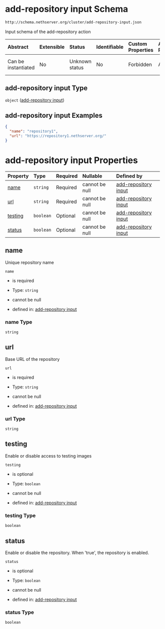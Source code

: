 # add-repository input Schema

```txt
http://schema.nethserver.org/cluster/add-repository-input.json
```

Input schema of the add-repository action

| Abstract            | Extensible | Status         | Identifiable | Custom Properties | Additional Properties | Access Restrictions | Defined In                                                                            |
| :------------------ | :--------- | :------------- | :----------- | :---------------- | :-------------------- | :------------------ | :------------------------------------------------------------------------------------ |
| Can be instantiated | No         | Unknown status | No           | Forbidden         | Allowed               | none                | [add-repository-input.json](cluster/add-repository-input.json "open original schema") |

## add-repository input Type

`object` ([add-repository input](add-repository-input.md))

## add-repository input Examples

```json
{
  "name": "repository1",
  "url": "https://repository1.nethserver.org/"
}
```

# add-repository input Properties

| Property            | Type      | Required | Nullable       | Defined by                                                                                                                                              |
| :------------------ | :-------- | :------- | :------------- | :------------------------------------------------------------------------------------------------------------------------------------------------------ |
| [name](#name)       | `string`  | Required | cannot be null | [add-repository input](add-repository-input-properties-name.md "http://schema.nethserver.org/cluster/add-repository-input.json#/properties/name")       |
| [url](#url)         | `string`  | Required | cannot be null | [add-repository input](add-repository-input-properties-url.md "http://schema.nethserver.org/cluster/add-repository-input.json#/properties/url")         |
| [testing](#testing) | `boolean` | Optional | cannot be null | [add-repository input](add-repository-input-properties-testing.md "http://schema.nethserver.org/cluster/add-repository-input.json#/properties/testing") |
| [status](#status)   | `boolean` | Optional | cannot be null | [add-repository input](add-repository-input-properties-status.md "http://schema.nethserver.org/cluster/add-repository-input.json#/properties/status")   |

## name

Unique repository name

`name`

*   is required

*   Type: `string`

*   cannot be null

*   defined in: [add-repository input](add-repository-input-properties-name.md "http://schema.nethserver.org/cluster/add-repository-input.json#/properties/name")

### name Type

`string`

## url

Base URL of the repository

`url`

*   is required

*   Type: `string`

*   cannot be null

*   defined in: [add-repository input](add-repository-input-properties-url.md "http://schema.nethserver.org/cluster/add-repository-input.json#/properties/url")

### url Type

`string`

## testing

Enable or disable access to testing images

`testing`

*   is optional

*   Type: `boolean`

*   cannot be null

*   defined in: [add-repository input](add-repository-input-properties-testing.md "http://schema.nethserver.org/cluster/add-repository-input.json#/properties/testing")

### testing Type

`boolean`

## status

Enable or disable the repository. When 'true', the repository is enabled.

`status`

*   is optional

*   Type: `boolean`

*   cannot be null

*   defined in: [add-repository input](add-repository-input-properties-status.md "http://schema.nethserver.org/cluster/add-repository-input.json#/properties/status")

### status Type

`boolean`
